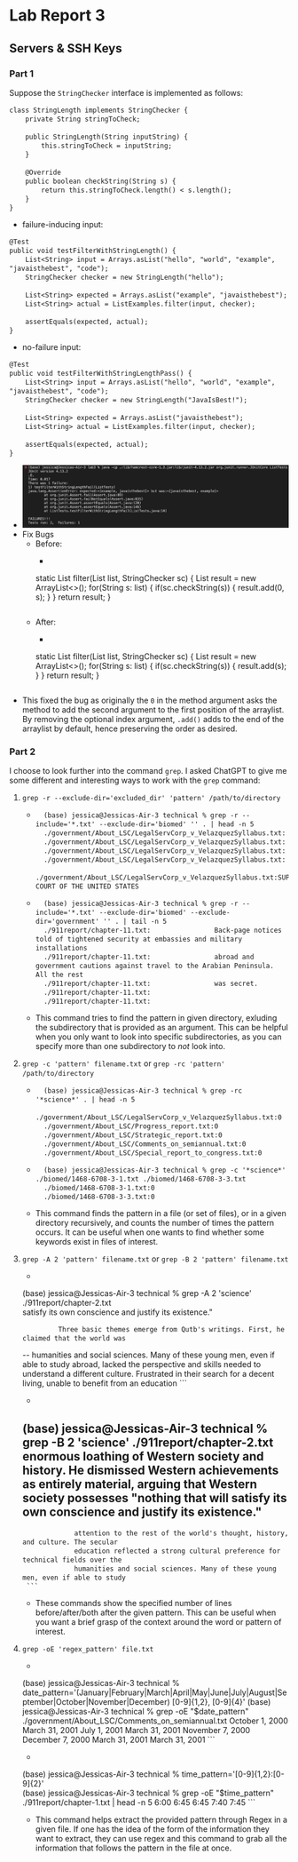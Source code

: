 # Lab Report 3
## Servers & SSH Keys

### Part 1
Suppose the `StringChecker` interface is implemented as follows:
```
class StringLength implements StringChecker {
    private String stringToCheck;

    public StringLength(String inputString) {
        this.stringToCheck = inputString;
    }

    @Override
    public boolean checkString(String s) {
        return this.stringToCheck.length() < s.length();
    }
}
```
- failure-inducing input:
```
@Test
public void testFilterWithStringLength() {
    List<String> input = Arrays.asList("hello", "world", "example", "javaisthebest", "code");
    StringChecker checker = new StringLength("hello");

    List<String> expected = Arrays.asList("example", "javaisthebest");
    List<String> actual = ListExamples.filter(input, checker);

    assertEquals(expected, actual);
}
```
- no-failure input:
```
@Test
public void testFilterWithStringLengthPass() {
    List<String> input = Arrays.asList("hello", "world", "example", "javaisthebest", "code");
    StringChecker checker = new StringLength("JavaIsBest!");

    List<String> expected = Arrays.asList("javaisthebest");
    List<String> actual = ListExamples.filter(input, checker);

    assertEquals(expected, actual);
}
```
- ![Image](assets/lab03.png)
- Fix Bugs
    - Before: 
        - ```
        static List<String> filter(List<String> list, StringChecker sc) {
            List<String> result = new ArrayList<>();
            for(String s: list) {
                if(sc.checkString(s)) {
                    result.add(0, s);
                }
            }
            return result;
        }
        ```
    - After: 
        - ```
        static List<String> filter(List<String> list, StringChecker sc) {
            List<String> result = new ArrayList<>();
            for(String s: list) {
                if(sc.checkString(s)) {
                    result.add(s);
                }
            }
            return result;
        }
        ```
- This fixed the bug as originally the `0` in the method argument asks the method to add the second argument to the first position of the arraylist. By removing the optional index argument, `.add()` adds to the end of the arraylist by default, hence preserving the order as desired.

### Part 2
I choose to look further into the command `grep`. I asked ChatGPT to give me some different and interesting ways to work with the `grep` command:
1. `grep -r --exclude-dir='excluded_dir' 'pattern' /path/to/directory`
    - ```
        (base) jessica@Jessicas-Air-3 technical % grep -r --include='*.txt' --exclude-dir='biomed' '' . | head -n 5
        ./government/About_LSC/LegalServCorp_v_VelazquezSyllabus.txt:
        ./government/About_LSC/LegalServCorp_v_VelazquezSyllabus.txt:
        ./government/About_LSC/LegalServCorp_v_VelazquezSyllabus.txt:
        ./government/About_LSC/LegalServCorp_v_VelazquezSyllabus.txt:
        ./government/About_LSC/LegalServCorp_v_VelazquezSyllabus.txt:SUPREME COURT OF THE UNITED STATES
        ```
    - ```
        (base) jessica@Jessicas-Air-3 technical % grep -r --include='*.txt' --exclude-dir='biomed' --exclude-dir='government' '' . | tail -n 5
        ./911report/chapter-11.txt:                Back-page notices told of tightened security at embassies and military installations
        ./911report/chapter-11.txt:                abroad and government cautions against travel to the Arabian Peninsula. All the rest
        ./911report/chapter-11.txt:                was secret.
        ./911report/chapter-11.txt:        
        ./911report/chapter-11.txt:    
        ```
    - This command tries to find the pattern in given directory, exluding the subdirectory that is provided as an argument. This can be helpful when you only want to look into specific subdirectories, as you can specify more than one subdirectory to *not* look into.

2. `grep -c 'pattern' filename.txt` or `grep -rc 'pattern' /path/to/directory`
    - ```
        (base) jessica@Jessicas-Air-3 technical % grep -rc '*science*' . | head -n 5
        ./government/About_LSC/LegalServCorp_v_VelazquezSyllabus.txt:0
        ./government/About_LSC/Progress_report.txt:0
        ./government/About_LSC/Strategic_report.txt:0
        ./government/About_LSC/Comments_on_semiannual.txt:0
        ./government/About_LSC/Special_report_to_congress.txt:0
        ```
    - ```
        (base) jessica@Jessicas-Air-3 technical % grep -c '*science*' ./biomed/1468-6708-3-1.txt ./biomed/1468-6708-3-3.txt
        ./biomed/1468-6708-3-1.txt:0
        ./biomed/1468-6708-3-3.txt:0
        ```
    - This command finds the pattern in a file (or set of files), or in a given directory recursively, and counts the number of times the pattern occurs. It can be useful when one wants to find whether some keywords exist in files of interest.

3. `grep -A 2 'pattern' filename.txt` or `grep -B 2 'pattern' filename.txt`
    - ```
    (base) jessica@Jessicas-Air-3 technical % grep -A 2 'science' ./911report/chapter-2.txt  
                    satisfy its own conscience and justify its existence."
                
                Three basic themes emerge from Qutb's writings. First, he claimed that the world was
    --
                    humanities and social sciences. Many of these young men, even if able to study
                    abroad, lacked the perspective and skills needed to understand a different culture.
                Frustrated in their search for a decent living, unable to benefit from an education
        ```
    - ```
    (base) jessica@Jessicas-Air-3 technical % grep -B 2 'science' ./911report/chapter-2.txt  
                    enormous loathing of Western society and history. He dismissed Western achievements
                    as entirely material, arguing that Western society possesses "nothing that will
                    satisfy its own conscience and justify its existence."
    --
                    attention to the rest of the world's thought, history, and culture. The secular
                    education reflected a strong cultural preference for technical fields over the
                    humanities and social sciences. Many of these young men, even if able to study
        ```
    - These commands show the specified number of lines before/after/both after the given pattern. This can be useful when you want a brief grasp of the context around the word or pattern of interest.

4. `grep -oE 'regex_pattern' file.txt`
    - ```
    (base) jessica@Jessicas-Air-3 technical % date_pattern='(January|February|March|April|May|June|July|August|September|October|November|December) [0-9]{1,2}, [0-9]{4}'
    (base) jessica@Jessicas-Air-3 technical % grep -oE "$date_pattern" ./government/About_LSC/Comments_on_semiannual.txt
    October 1, 2000
    March 31, 2001
    July 1, 2001
    March 31, 2001
    November 7, 2000
    December 7, 2000
    March 31, 2001
    March 31, 2001
        ```
    - ```
    (base) jessica@Jessicas-Air-3 technical % time_pattern='[0-9]{1,2}:[0-9]{2}'                 
    (base) jessica@Jessicas-Air-3 technical % grep -oE "$time_pattern" ./911report/chapter-1.txt | head -n 5
    6:00
    6:45
    6:45
    7:40
    7:45
        ```
    - This command helps extract the provided pattern through Regex in a given file. If one has the idea of the form of the information they want to extract, they can use regex and this command to grab all the information that follows the pattern in the file at once.



